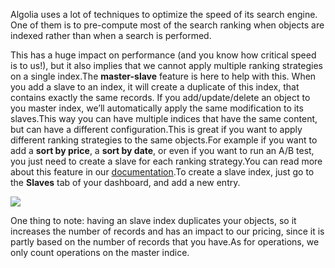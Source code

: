 Algolia uses a lot of techniques to optimize the speed of its search engine. One of them is to pre-compute most of the search ranking when objects are indexed rather than when a search is performed.

This has a huge impact on performance (and you know how critical speed is to us!), but it also implies that we cannot apply multiple ranking strategies on a single index.The **master-slave** feature is here to help with this. When you add a slave to an index, it will create a duplicate of this index, that contains exactly the same records. If you add/update/delete an object to you master index, we’ll automatically apply the same modification to its slaves.This way you can have multiple indices that have the same content, but can have a different configuration.This is great if you want to apply different ranking strategies to the same objects.For example if you want to add a **sort by price**, a **sort by date**, or even if you want to run an A/B test, you just need to create a slave for each ranking strategy.You can read more about this feature in our [documentation](https://www.algolia.com/doc/ruby#MultipleSort).To create a slave index, just go to the **Slaves** tab of your dashboard, and add a new entry.

![](https://s3.amazonaws.com/helpscout.net/docs/assets/557c2386e4b01a224b42b2b3/images/55df0228e4b0426019be060e/file-hXrBD1MtOT.png)

One thing to note: having an slave index duplicates your objects, so it increases the number of records and has an impact to our pricing, since it is partly based on the number of records that you have.As for operations, we only count operations on the master indice.